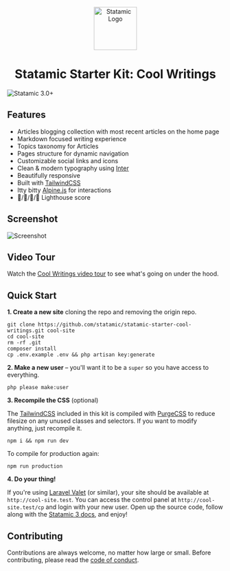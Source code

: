 <p align="center"><img src="https://statamic.com/assets/branding/Statamic-Logo-Rad.png" width="100" alt="Statamic Logo" /></p>
<h1 align="center">
  Statamic Starter Kit: Cool Writings
</h1>

![Statamic 3.0+](https://img.shields.io/badge/Statamic-3.0+-FF269E?style=for-the-badge&link=https://statamic.com)

## Features
- Articles blogging collection with most recent articles on the home page
- Markdown focused writing experience
- Topics taxonomy for Articles
- Pages structure for dynamic navigation
- Customizable social links and icons
- Clean & modern typography using [Inter](https://rsms.me/inter/)
- Beautifully responsive
- Built with [TailwindCSS](https://tailwindcss.com)
- Itty bitty [Alpine.js](https://github.com/alpinejs/alpine) for interactions
- :100:/:100:/:100:/:100: Lighthouse score

## Screenshot

![Screenshot](https://github.com/statamic/statamic-starter-cool-writings/raw/master/screenshot.png)

## Video Tour

Watch the [Cool Writings video tour](https://www.youtube.com/watch?v=IgjJYfVF26Q) to see what's going on under the hood.

## Quick Start

**1. Create a new site** cloning the repo and removing the origin repo.

```
git clone https://github.com/statamic/statamic-starter-cool-writings.git cool-site
cd cool-site
rm -rf .git
composer install
cp .env.example .env && php artisan key:generate
```

**2. Make a new user** – you'll want it to be a `super` so you have access to everything.

```
php please make:user
```

**3. Recompile the CSS** (optional)

The [TailwindCSS](https://tailwindcss.com/) included in this kit is compiled with [PurgeCSS](https://purgecss.com/) to reduce filesize on any unused classes and selectors. If you want to modify anything, just recompile it.

```
npm i && npm run dev
```

To compile for production again:

```
npm run production
```

**4. Do your thing!**

If you're using [Laravel Valet](https://laravel.com/docs/valet) (or similar), your site should be available at `http://cool-site.test`. You can access the control panel at `http://cool-site.test/cp` and login with your new user. Open up the source code, follow along with the [Statamic 3 docs](https://statamic.dev), and enjoy!

## Contributing

Contributions are always welcome, no matter how large or small. Before contributing, please read the [code of conduct](https://github.com/statamic/cms/wiki/Code-of-Conduct).
